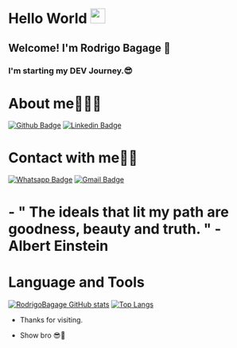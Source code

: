 # Hello World <img src=https://github.com/TheDudeThatCode/TheDudeThatCode/blob/master/Assets/Earth.gif width="30">
## Welcome! I'm Rodrigo Bagage 👋
### I'm starting my DEV Journey.😎

# About me🕵🏽‍♂️

[![Github Badge](https://img.shields.io/badge/-Github-000?style=flat-square&logo=Github&logoColor=white&link=https://github.com/RodrigoBagage)](https://github.com/RodrigoBagage) [![Linkedin Badge](https://img.shields.io/badge/-LinkedIn-blue?style=flat-square&logo=Linkedin&logoColor=white&link=https://www.linkedin.com/in/rodrigo-queiroz-461522128/)](https://www.linkedin.com/in/rodrigo-queiroz-461522128/)

# Contact with me📲📩

[![Whatsapp Badge](https://img.shields.io/badge/WhatsApp-25D366?style=for-the-badge&logo=whatsapp&logoColor=white&link=https://api.whatsapp.com/send?phone=5581987801135&text=Bagage)](https://api.whatsapp.com/send?phone=5581987801135&text=Bagage) [![Gmail Badge](https://img.shields.io/badge/Gmail-D14836?style=for-the-badge&logo=gmail&logoColor=white&email=rodrigojosequeiroz@gmail.com)](https://accounts.google.com/SignOutOptions?hl=pt-BR&continue=https://mail.google.com&service=mail)

         
# - " The ideals that lit my path are goodness, beauty and truth. " - Albert Einstein

# Language and Tools

[![RodrigoBagage GitHub stats](https://github-readme-stats.vercel.app/api?username=RodrigoBagage)](https://github.com/RodrigoBagage/github-readme-stats)
[![Top Langs](https://github-readme-stats.vercel.app/api/top-langs/?username=RodrigoBagage)](https://github.com/RodrigoBagage/github-readme-stats)



- Thanks for visiting.

- Show bro 😎💙

